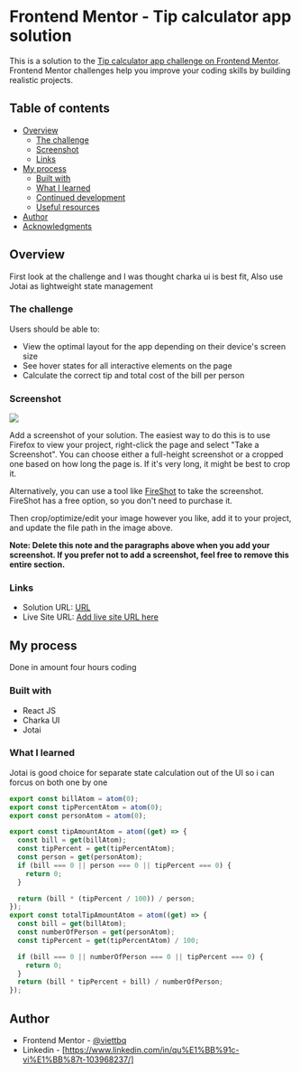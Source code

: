 # Frontend Mentor - Tip calculator app solution

This is a solution to the [Tip calculator app challenge on Frontend Mentor](https://www.frontendmentor.io/challenges/tip-calculator-app-ugJNGbJUX). Frontend Mentor challenges help you improve your coding skills by building realistic projects.

## Table of contents

- [Overview](#overview)
  - [The challenge](#the-challenge)
  - [Screenshot](#screenshot)
  - [Links](#links)
- [My process](#my-process)
  - [Built with](#built-with)
  - [What I learned](#what-i-learned)
  - [Continued development](#continued-development)
  - [Useful resources](#useful-resources)
- [Author](#author)
- [Acknowledgments](#acknowledgments)


## Overview
First look at the challenge and I was thought charka ui is best fit, Also use Jotai as lightweight  state management

### The challenge

Users should be able to:

- View the optimal layout for the app depending on their device's screen size
- See hover states for all interactive elements on the page
- Calculate the correct tip and total cost of the bill per person

### Screenshot

![](./screenshot.jpg)

Add a screenshot of your solution. The easiest way to do this is to use Firefox to view your project, right-click the page and select "Take a Screenshot". You can choose either a full-height screenshot or a cropped one based on how long the page is. If it's very long, it might be best to crop it.

Alternatively, you can use a tool like [FireShot](https://getfireshot.com/) to take the screenshot. FireShot has a free option, so you don't need to purchase it.

Then crop/optimize/edit your image however you like, add it to your project, and update the file path in the image above.

**Note: Delete this note and the paragraphs above when you add your screenshot. If you prefer not to add a screenshot, feel free to remove this entire section.**

### Links

- Solution URL: [URL]([https://your-solution-url.com](https://github.com/viettbq2002/tip-calculator-app))
- Live Site URL: [Add live site URL here](https://your-live-site-url.com)

## My process
Done in amount four hours coding

### Built with
- React JS
- Charka UI
- Jotai



### What I learned

Jotai is good choice for separate state calculation out of the UI so i can forcus on both one by one

```ts
export const billAtom = atom(0);
export const tipPercentAtom = atom(0);
export const personAtom = atom(0);

export const tipAmountAtom = atom((get) => {
  const bill = get(billAtom);
  const tipPercent = get(tipPercentAtom);
  const person = get(personAtom);
  if (bill === 0 || person === 0 || tipPercent === 0) {
    return 0;
  }

  return (bill * (tipPercent / 100)) / person;
});
export const totalTipAmountAtom = atom((get) => {
  const bill = get(billAtom);
  const numberOfPerson = get(personAtom);
  const tipPercent = get(tipPercentAtom) / 100;

  if (bill === 0 || numberOfPerson === 0 || tipPercent === 0) {
    return 0;
  }
  return (bill * tipPercent + bill) / numberOfPerson;
});

```

## Author

- Frontend Mentor - [@viettbq](https://www.frontendmentor.io/profile/viettbq2002)
- Linkedin - [https://www.linkedin.com/in/qu%E1%BB%91c-vi%E1%BB%87t-103968237/]




